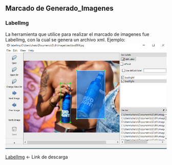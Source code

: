 ## Marcado de Generado_Imagenes

### LabelImg
La herramienta que utilice para realizar el marcado de imagenes fue LabelImg, con la cual se genera un archivo xml.
Ejemplo:
![LabelImg ejemplo](Imagenes/labelimg.PNG)

[LabelImg](https://github.com/tzutalin/labelImg) <- Link de descarga
